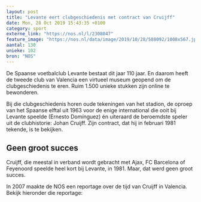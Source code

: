 ```yaml
---
layout: post
title: "Levante eert clubgeschiedenis met contract van Cruijff"
date: Mon, 28 Oct 2019 15:43:35 +0100
category: sport
externe_link: "https://nos.nl/l/2308047"
feature_image: "https://nos.nl/data/image/2019/10/28/588092/1008x567.jpg"
aantal: 130
unieke: 102
bron: "NOS"
---
```


<p>De Spaanse voetbalclub Levante bestaat dit jaar 110 jaar. En daarom heeft de tweede club van Valencia een virtueel museum geopend om de clubgeschiedenis te eren. Ruim 1.500 unieke stukken zijn online te bewonderen.</p>
<p>Bij die clubgeschiedenis horen oude tekeningen van het stadion, de oproep van het Spaanse elftal uit 1963 voor de enige international die ooit bij Levante speelde (Ernesto Domínguez) én uiteraard de beroemdste speler uit de clubhistorie: Johan Cruijff. Zijn contract, dat hij in februari 1981 tekende, is te bekijken.</p>
<h2>Geen groot succes</h2>
<p>Cruijff, die meestal in verband wordt gebracht met Ajax, FC Barcelona of Feyenoord speelde heel kort bij Levante, in 1981. Maar, dat werd geen groot succes.</p>
<p>In 2007 maakte de NOS een reportage over de tijd van Cruijff in Valencia. Bekijk hieronder die reportage:</p>
